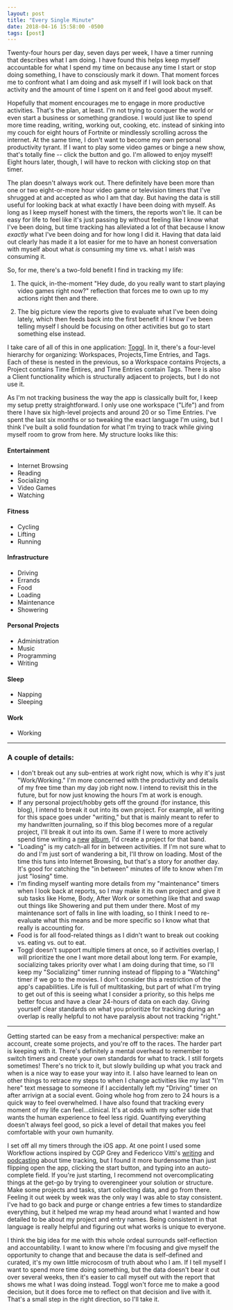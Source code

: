 ```yaml
---
layout: post
title: "Every Single Minute"
date: 2018-04-16 15:58:00 -0500
tags: [post]
---
```


Twenty-four hours per day, seven days per week, I have a timer running that describes what I am doing. I have found this helps keep myself accountable for what I spend my time on because any time I start or stop doing something, I have to consciously mark it down. That moment forces me to confront what I am doing and ask myself if I will look back on that activity and the amount of time I spent on it and feel good about myself.
 
Hopefully that moment encourages me to engage in more productive activities. That's the plan, at least. I'm not trying to conquer the world or even start a business or something grandiose. I would just like to spend more time reading, writing, working out, cooking, etc. instead of sinking into my couch for eight hours of Fortnite or mindlessly scrolling across the internet. At the same time, I don't want to become my own personal productivity tyrant. If I want to play some video games or binge a new show, that's totally fine -- click the button and go. I'm allowed to enjoy myself! Eight hours later, though, I will have to reckon with clicking stop on that timer.

The plan doesn't always work out. There definitely have been more than one or two eight-or-more hour video game or television timers that I've shrugged at and accepted as who I am that day. But having the data is still useful for looking back at what exactly I have been doing with myself. As long as I keep myself honest with the timers, the reports won't lie. It can be easy for life to feel like it's just passing by without feeling like I know what I've been doing, but time tracking has alleviated a lot of that because I know *exactly* what I've been doing and for how long I did it. Having that data laid out clearly has made it a lot easier for me to have an honest conversation with myself about what *is* consuming my time vs. what I *wish* was consuming it.

So, for me, there's a two-fold benefit I find in tracking my life:

1. The quick, in-the-moment "Hey dude, do you really want to start playing video games right now?" reflection that forces me to own up to my actions right then and there.

2. The big picture view the reports give to evaluate what I've been doing lately, which then feeds back into the first benefit if I know I've been telling myself I should be focusing on other activities but go to start something else instead.

I take care of all of this in one application: [Toggl](https://toggl.com). In it, there's a four-level hierarchy for organizing: Workspaces, Projects,Time Entries, and Tags. Each of these is nested in the previous, so a Workspace contains Projects, a Project contains Time Entires, and Time Entries contain Tags. There is also a Client functionality which is structurally adjacent to projects, but I do not use it.

As I'm not tracking business the way the app is classically built for, I keep my setup pretty straightforward. I only use one workspace ("Life") and from there I have six high-level projects and around 20 or so Time Entries. I've spent the last six months or so tweaking the exact language I'm using, but I think I've built a solid foundation for what I'm trying to track while giving myself room to grow from here. My structure looks like this:

#### Entertainment
* Internet Browsing
* Reading
* Socializing
* Video Games
* Watching

#### Fitness
* Cycling
* Lifting
* Running

#### Infrastructure
* Driving
* Errands
* Food
* Loading
* Maintenance
* Showering

#### Personal Projects
* Administration
* Music
* Programming
* Writing

#### Sleep
* Napping
* Sleeping

#### Work
* Working

---

### A couple of details:
* I don't break out any sub-entries at work right now, which is why it's just "Work/Working." I'm more concerned with the productivity and details of my free time than my day job right now. I intend to revisit this in the future, but for now just knowing the hours I'm at work is enough.
* If any personal project/hobby gets off the ground (for instance, this blog), I intend to break it out into its own project. For example, all writing for this space goes under "writing," but that is mainly meant to refer to my handwritten journaling, so if this blog becomes more of a regular project, I'll break it out into its own. Same if I were to more actively spend time writing a [new](https://thisisdoxa.bandcamp.com/) [album](https://matisanavocado.bandcamp.com), I'd create a project for that band.
* "Loading" is my catch-all for in between activities. If I'm not sure what to do and I'm just sort of wandering a bit, I'll throw on loading. Most of the time this tuns into Internet Browsing, but that's a story for another day. It's good for catching the "in between" minutes of life to know when I'm just "losing" time.
* I'm finding myself wanting more details from my "maintenance" timers when I look back at reports, so I may make it its own project and give it sub tasks like Home, Body, After Work or something like that and swap out things like Showering and put them under there. Most of my maintenance sort of falls in line with loading, so I think I need to re-evaluate what this means and be more specific so I know what that really is accounting for.
* Food is for all food-related things as I didn't want to break out cooking vs. eating vs. out to eat.
* Toggl doesn't support multiple timers at once, so if activities overlap, I will prioritize the one I want more detail about long term. For example, socializing takes priority over what I am doing during that time, so I'll keep my "Socializing" timer running instead of flipping to a "Watching" timer if we go to the movies. I don't consider this a restriction of the app's capabilities. Life is full of multitasking, but part of what I'm trying to get out of this is seeing what I consider a priority, so this helps me better focus and have a clear 24-hours of data on each day. Giving yourself clear standards on what you prioritize for tracking during an overlap is really helpful to not have paralysis about not tracking "right."

---

Getting started can be easy from a mechanical perspective: make an account, create some projects, and you're off to the races. The harder part is keeping with it.  There's definitely a mental overhead to remember to switch timers and create your own standards for what to track. I still forgets sometimes! There's no trick to it, but slowly building up what you track and when is a nice way to ease your way into it. I also have learned to lean on other things to retrace my steps to when I change activities like my last "I'm here" text message to someone if I accidentally left my "Driving" timer on after arrivign at a social event. Going whole hog from zero to 24 hours is a quick way to feel overwhelmed. I have also found that tracking every moment of my life can feel...clinical. It's at odds with my softer side that wants the human experience to feel less rigid. Quantifying everything doesn't always feel good, so pick a level of detail that makes you feel comfortable with your own humanity.

I set off all my timers through the iOS app. At one point I used some Workflow actions inspired by  CGP Grey and Federicco Vitti's [writing](https://www.macstories.net/) and [podcasting](https://www.relay.fm/cortex) about time tracking, but I found it more burdensome than just flipping open the app, clicking the start button, and typing into an auto-complete field. If you're just starting, I recommend not overcomplicating things at the get-go by trying to overengineer your solution or structure. Make some projects and tasks, start collecting data, and go from there. Feeling it out week by week was the only way I was able to stay consistent. I've had to go back and purge or change entries a few times to standardize everything, but it helped me wrap my head around what I wanted and how detailed to be about my project and entry names. Being consistent in that language is really helpful and figuring out what works is unique to everyone.

I think the big idea for me with this whole ordeal surrounds self-reflection and accountability. I want to know where I'm focusing and give myself the opportunity to change that and because the data is self-defined and curated, it's my own little microcosm of truth about who I am. If I tell myself I want to spend more time doing something, but the data doesn't bear it out over several weeks, then it's easier to call myself out with the report that shows me what I was doing instead. Toggl won't force me to make a good decision, but it does force me to reflect on that decision and live with it. That's a small step in the right direction, so I'll take it.
